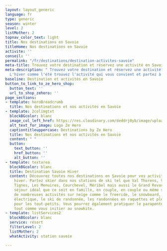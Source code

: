 ```yaml
---
layout: layout_generic
language: fr
type: generic
season: winter
level: 2
listMother: 2
topnav_color_text: light
title: Nos destinations en Savoie
titleHome: Nos destinations en Savoie
activite: ''
conseil: ''
permalink: "/fr/destinations/destination-activites-savoie"
meta-title: Trouvez votre destination et réservez une activité en Savoie
meta-description: " Trouvez votre destination et réservez une activité en Savoie.
  L'hiver comme l'été trouvez l'activité qui vous convient et partez à l'aevnture"
baseline: Destination et activités en Savoie
button_to_link_to_ze_hero_shop:
  button_text: ''
  url_to_shop_zehero: ''
page_sections:
- template: heroBreadcrumb
  title: Nos destinations et nos activités en Savoie
- template: 2colimgtxt
  blockBGcolor: blanc
  image_col_left_href: https://res.cloudinary.com/deddrj0yb/image/upload/v1640094644/website/logo/Sur%20fond%20clair/logo-ze-hero-horizontal_4_a3dhvk.png
  alt_text_for_image: Logo Ze Hero
  captiontitleuppercase: Destinations by Ze Hero
  title: Nos destinations et nos activités en Savoie
  content: " "
  button:
    text_button: ''
    href_button: ''
    alt_button: ''
- template: textarea
  blockBGcolor: blanc
  title: Destination Savoie Hiver
  content: Découvrez toutes nos destinations en Savoie pour vos activités outdoor
    hiver. Partez skier dans nos stations de ski tel que Val Thorens, Val d'Isère,
    Tignes, Les Menuires, Courchevel, Méribel mais aussi le Grand Revard. Vivez un
    séjour idéal que ce soit en famille, en couple, en couple ou même seul. Nous proposons
    de nombreuses activités sur neige comme le freeride, le snowboard, le Fatbike
    électrique, le ski de randonnée, les randonnées en raquettes et pleins d'activités
    pour les tout-petits. Vous pourrez également pratiquer le parapente avec les skis
    tout comme vous initier au snowkite.
- template: listServices2
  blockBGcolor: blanc
  service: resort
  filterLevel: 2
  listMother: 2
  whatActivity: station savoie

---
```

